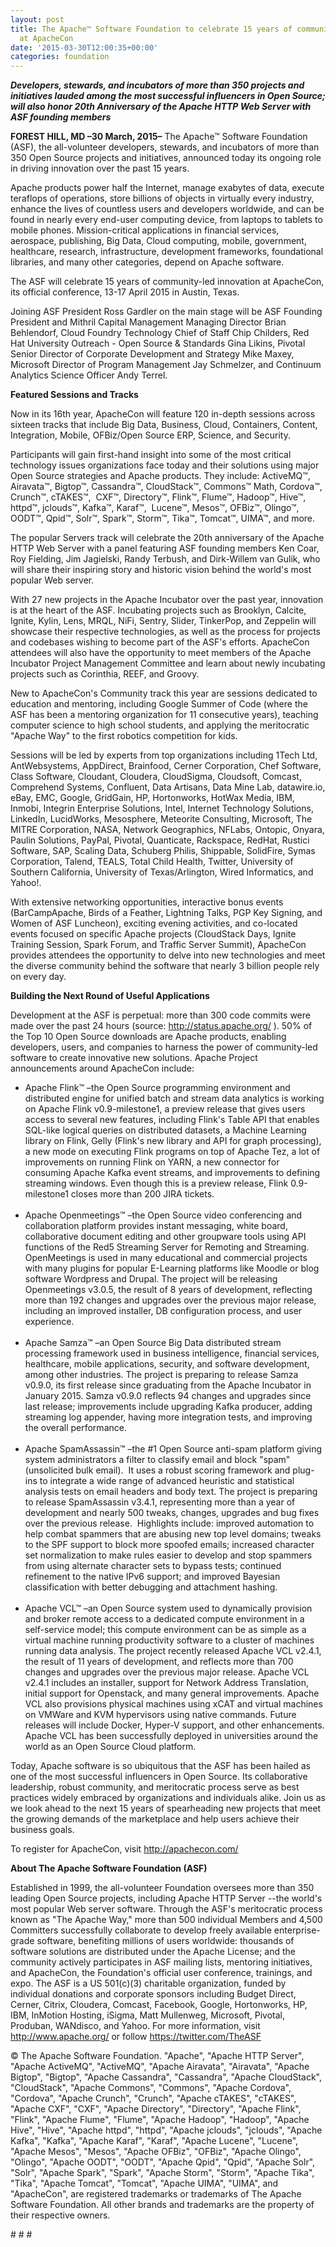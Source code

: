 ```yaml
---
layout: post
title: The Apache™ Software Foundation to celebrate 15 years of community-led innovation
  at ApacheCon
date: '2015-03-30T12:00:35+00:00'
categories: foundation
---
```

<div><b><i>Developers, stewards, and incubators of more than 350 projects and initiatives lauded among the most successful influencers in Open Source; will also honor 20th Anniversary of the Apache HTTP Web Server with ASF founding members</i></b></div> 
  <p> </p> 
  <div> 
    <p><b>FOREST HILL, MD –30 March, 2015–</b> The Apache™ Software Foundation (ASF), the all-volunteer developers, stewards, and incubators of more than 350 Open Source projects and initiatives, announced today its ongoing role in driving innovation over the past 15 years.</p> 
  </div> 
  <div> 
    <p>Apache products power half the Internet, manage exabytes of data, execute teraflops of operations, store billions of objects in virtually every industry, enhance the lives of countless users and developers worldwide, and can be found in nearly every end-user computing device, from laptops to tablets to mobile phones. Mission-critical applications in financial services, aerospace, publishing, Big Data, Cloud computing, mobile, government, healthcare, research, infrastructure, development frameworks, foundational libraries, and many other categories, depend on Apache software.</p> 
    <p>The ASF will celebrate 15 years of community-led innovation at ApacheCon, its official conference, 13-17 April 2015 in Austin, Texas.&nbsp;</p> 
  </div> 
  <div>Joining ASF President Ross Gardler on the main stage will be ASF Founding President and Mithril Capital Management Managing Director Brian Behlendorf, Cloud Foundry Technology Chief of Staff Chip Childers, Red Hat University Outreach - Open Source &amp; Standards Gina Likins, Pivotal Senior Director of Corporate Development and Strategy Mike Maxey, Microsoft Director of Program Management Jay Schmelzer, and Continuum Analytics Science Officer Andy Terrel.</div> 
  <p> </p> 
  <div> 
    <p><b>Featured Sessions and Tracks</b></p> 
  </div> 
  <div>Now in its 16th year, ApacheCon will feature 120 in-depth sessions across sixteen tracks that include Big Data, Business, Cloud, Containers, Content, Integration, Mobile, OFBiz/Open Source ERP, Science, and Security.&nbsp;</div> 
  <p> </p> 
  <div> 
    <p>Participants will gain first-hand insight into some of the most critical technology issues organizations face today and their solutions using major Open Source strategies and Apache products. They include: ActiveMQ™, Airavata™, Bigtop™, Cassandra™, CloudStack™, Commons™ Math, Cordova™, Crunch™, cTAKES™, &nbsp;CXF™, Directory™, Flink™, Flume™, Hadoop™, Hive™, httpd™, jclouds™, Kafka™, Karaf™, &nbsp;Lucene™, Mesos™, OFBiz™, Olingo™, OODT™, Qpid™, Solr™, Spark™, Storm™, Tika™, Tomcat™, UIMA™, and more.</p> 
  </div> 
  <div>The popular Servers track will celebrate the 20th anniversary of the Apache HTTP Web Server with a panel featuring ASF founding members Ken Coar, Roy Fielding, Jim Jagielski, Randy Terbush, and Dirk-Willem van Gulik, who will share their inspiring story and historic vision behind the world's most popular Web server.</div> 
  <p> </p> 
  <div> 
    <p>With 27 new projects in the Apache Incubator over the past year, innovation is at the heart of the ASF. Incubating projects such as Brooklyn, Calcite, Ignite, Kylin, Lens, MRQL, NiFi, Sentry, Slider, TinkerPop, and Zeppelin will showcase their respective technologies, as well as the process for projects and codebases wishing to become part of the ASF's efforts. ApacheCon attendees will also have the opportunity to meet members of the Apache Incubator Project Management Committee and learn about newly incubating projects such as Corinthia, REEF, and Groovy.</p> 
  </div> 
  <div>New to ApacheCon's Community track this year are sessions dedicated to education and mentoring, including Google Summer of Code (where the ASF has been a mentoring organization for 11 consecutive years), teaching computer science to high school students, and applying the meritocratic &quot;Apache Way&quot; to the first robotics competition for kids.</div> 
  <p> </p> 
  <div> 
    <p>Sessions will be led by experts from top organizations including 1Tech Ltd, AntWebsystems, AppDirect, Brainfood, Cerner Corporation, Chef Software, Class Software, Cloudant, Cloudera, CloudSigma, Cloudsoft, Comcast, Comprehend Systems, Confluent, Data Artisans, Data Mine Lab, datawire.io, eBay, EMC, Google, GridGain, HP, Hortonworks, HotWax Media, IBM, Inmobi, Integrin Enterprise Solutions, Intel, Internet Technology Solutions, LinkedIn, LucidWorks, Mesosphere, Meteorite Consulting, Microsoft, The MITRE Corporation, NASA, Network Geographics, NFLabs, Ontopic, Onyara, Paulin Solutions, PayPal, Pivotal, Quanticate, Rackspace, RedHat, Rustici Software, SAP, Scaling Data, Schuberg Philis, Shippable, SolidFire, Symas Corporation, Talend, TEALS, Total Child Health, Twitter, University of Southern California, University of Texas/Arlington, Wired Informatics, and Yahoo!.</p> 
  </div> 
  <div>With extensive networking opportunities, interactive bonus events (BarCampApache, Birds of a Feather, Lightning Talks, PGP Key Signing, and Women of ASF Luncheon), exciting evening activities, and co-located events focused on specific Apache projects (CloudStack Days, Ignite Training Session, Spark Forum, and Traffic Server Summit), ApacheCon provides attendees the opportunity to delve into new technologies and meet the diverse community behind the software that nearly 3 billion people rely on every day.</div> 
  <p> </p> 
  <div> 
    <p><b>Building the Next Round of Useful Applications</b></p> 
  </div> 
  <div>Development at the ASF is perpetual: more than 300 code commits were made over the past 24 hours (source: <a href="http://status.apache.org/">http://status.apache.org/</a> ). 50% of the Top 10 Open Source downloads are Apache products, enabling developers, users, and companies to harness the power of community-led software to create innovative new solutions. Apache Project announcements around ApacheCon include:</div> 
  <div> 
    <p> </p> 
    <ul> 
      <li>Apache Flink™ –the Open Source programming environment and distributed engine for unified batch and stream data analytics is working on Apache Flink v0.9-milestone1, a preview release that gives users access to several new features, including Flink's Table API that enables SQL-like logical queries on distributed datasets, a Machine Learning library on Flink, Gelly (Flink's new library and API for graph processing), a new mode on executing Flink programs on top of Apache Tez, a lot of improvements on running Flink on YARN, a new connector for consuming Apache Kafka event streams, and improvements to defining streaming windows. Even though this is a preview release, Flink 0.9-milestone1 closes more than 200 JIRA tickets.<br /><br /></li> 
      <li>Apache Openmeetings™ –the Open Source video conferencing and collaboration platform provides instant messaging, white board, collaborative document editing and other groupware tools using API functions of the Red5 Streaming Server for Remoting and Streaming. OpenMeetings is used in many educational and commercial projects with many plugins for popular E-Learning platforms like Moodle or blog software Wordpress and Drupal. The project will be releasing Openmeetings v3.0.5, the result of 8 years of development, reflecting more than 192 changes and upgrades over the previous major release, including an improved installer, DB configuration process, and user experience.<br /><br /></li> 
      <li>Apache Samza™ –an Open Source Big Data distributed stream processing framework used in business intelligence, financial services, healthcare, mobile applications, security, and software development, among other industries. The project is preparing to release Samza v0.9.0, its first release since graduating from the Apache Incubator in January 2015. Samza v0.9.0 reflects 94 changes and upgrades since last release; improvements include upgrading Kafka producer, adding streaming log appender, having more integration tests, and improving the overall performance.<br /><br /></li> 
      <li>Apache SpamAssassin™ –the #1 Open Source anti-spam platform giving system administrators a filter to classify email and block &quot;spam&quot; (unsolicited bulk email). &nbsp;It uses a robust scoring framework and plug-ins to integrate a wide range of advanced heuristic and statistical analysis tests on email headers and body text. The project is preparing to release SpamAssassin v3.4.1, representing more than a year of development and nearly 500 tweaks, changes, upgrades and bug fixes over the previous release. &nbsp;Highlights include: improved automation to help combat spammers that are abusing new top level domains; tweaks to the SPF support to block more spoofed emails; increased character set normalization to make rules easier to develop and stop spammers from using alternate character sets to bypass tests; continued refinement to the native IPv6 support; and improved Bayesian classification with better debugging and attachment hashing.<br /><br /></li> 
      <li>Apache VCL™ –an Open Source system used to dynamically provision and broker remote access to a dedicated compute environment in a self-service model; this compute environment can be as simple as a virtual machine running productivity software to a cluster of machines running data analysis. The project recently released Apache VCL v2.4.1, the result of 11 years of development, and reflects more than 700 changes and upgrades over the previous major release. Apache VCL v2.4.1 includes an installer, support for Network Address Translation, initial support for Openstack, and many general improvements. Apache VCL also provisions physical machines using xCAT and virtual machines on VMWare and KVM hypervisors using native commands. Future releases will include Docker, Hyper-V support, and other enhancements. Apache VCL has been successfully deployed in universities around the world as an Open Source Cloud platform.</li> 
    </ul> 
    <p> </p> 
  </div> 
  <div>Today, Apache software is so ubiquitous that the ASF has been hailed as one of the most successful influencers in Open Source. Its collaborative leadership, robust community, and meritocratic process serve as best practices widely embraced by organizations and individuals alike. Join us as we look ahead to the next 15 years of spearheading new projects that meet the growing demands of the marketplace and help users achieve their business goals.&nbsp;</div> 
  <p> </p> 
  <div> 
    <p>To register for ApacheCon, visit <a href="http://apachecon.com/">http://apachecon.com/</a></p> 
  </div> 
  <div><b>About The Apache Software Foundation (ASF)&nbsp;</b></div> 
  <div> 
    <p>Established in 1999, the all-volunteer Foundation oversees more than 350 leading Open Source projects, including Apache HTTP Server --the world's most popular Web server software. Through the ASF's meritocratic process known as &quot;The Apache Way,&quot; more than 500 individual Members and 4,500 Committers successfully collaborate to develop freely available enterprise-grade software, benefiting millions of users worldwide: thousands of software solutions are distributed under the Apache License; and the community actively participates in ASF mailing lists, mentoring initiatives, and ApacheCon, the Foundation's official user conference, trainings, and expo. The ASF is a US 501(c)(3) charitable organization, funded by individual donations and corporate sponsors including Budget Direct, Cerner, Citrix, Cloudera, Comcast, Facebook, Google, Hortonworks, HP, IBM, InMotion Hosting, iSigma, Matt Mullenweg, Microsoft, Pivotal, Produban, WANdisco, and Yahoo. For more information, visit <a href="http://www.apache.org/">http://www.apache.org/</a> or follow <a href="https://twitter.com/TheASF">https://twitter.com/TheASF</a></p> 
    <p>© The Apache Software Foundation. &quot;Apache&quot;, &quot;Apache HTTP Server&quot;, &quot;Apache ActiveMQ&quot;, &quot;ActiveMQ&quot;, &quot;Apache Airavata&quot;, &quot;Airavata&quot;, &quot;Apache Bigtop&quot;, &quot;Bigtop&quot;, &quot;Apache Cassandra&quot;, &quot;Cassandra&quot;, &quot;Apache CloudStack&quot;, &quot;CloudStack&quot;, &quot;Apache Commons&quot;, &quot;Commons&quot;, &quot;Apache Cordova&quot;, &quot;Cordova&quot;, &quot;Apache Crunch&quot;, &quot;Crunch&quot;, &quot;Apache cTAKES&quot;, &quot;cTAKES&quot;, &quot;Apache CXF&quot;, &quot;CXF&quot;, &quot;Apache Directory&quot;, &quot;Directory&quot;, &quot;Apache Flink&quot;, &quot;Flink&quot;, &quot;Apache Flume&quot;, &quot;Flume&quot;, &quot;Apache Hadoop&quot;, &quot;Hadoop&quot;, &quot;Apache Hive&quot;, &quot;Hive&quot;, &quot;Apache httpd&quot;, &quot;httpd&quot;, &quot;Apache jclouds&quot;, &quot;jclouds&quot;, &quot;Apache Kafka&quot;, &quot;Kafka&quot;, &quot;Apache Karaf&quot;, &quot;Karaf&quot;, &quot;Apache Lucene&quot;, &quot;Lucene&quot;, &quot;Apache Mesos&quot;, &quot;Mesos&quot;, &quot;Apache OFBiz&quot;, &quot;OFBiz&quot;, &quot;Apache Olingo&quot;, &quot;Olingo&quot;, &quot;Apache OODT&quot;, &quot;OODT&quot;, &quot;Apache Qpid&quot;, &quot;Qpid&quot;, &quot;Apache Solr&quot;, &quot;Solr&quot;, &quot;Apache Spark&quot;, &quot;Spark&quot;, &quot;Apache Storm&quot;, &quot;Storm&quot;, &quot;Apache Tika&quot;, &quot;Tika&quot;, &quot;Apache Tomcat&quot;, &quot;Tomcat&quot;, &quot;Apache UIMA&quot;, &quot;UIMA&quot;, and &quot;ApacheCon&quot;, are registered trademarks or trademarks of The Apache Software Foundation. All other brands and trademarks are the property of their respective owners.&nbsp;</p> 
  </div> 
  <div># # #</div>
